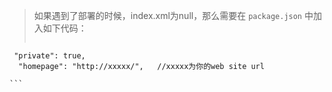 > 如果遇到了部署的时候，index.xml为null，那么需要在
>   `package.json` 中加入如下代码：
>
> ```$xslt
     "private": true,
      "homepage": "http://xxxxx/",   //xxxxx为你的web site url
      
    ``` 